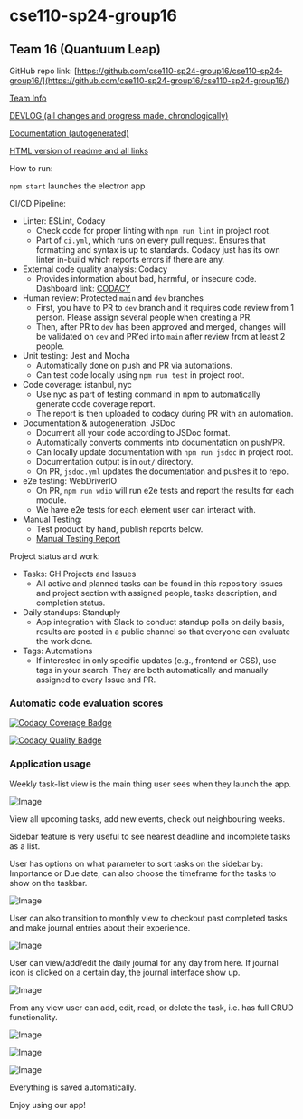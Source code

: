 # cse110-sp24-group16

## Team 16 (Quantuum Leap)

GitHub repo link: [https://github.com/cse110-sp24-group16/cse110-sp24-group16/](https://github.com/cse110-sp24-group16/cse110-sp24-group16/)

[Team Info](./admin/team.md)

[DEVLOG (all changes and progress made, chronologically)](https://github.com/cse110-sp24-group16/cse110-sp24-group16/wiki)

[Documentation (autogenerated)](https://cse110-sp24-group16.github.io/cse110-sp24-group16/out/index.html)

[HTML version of readme and all links](https://cse110-sp24-group16.github.io/cse110-sp24-group16/)

How to run:

`npm start` launches the electron app

CI/CD Pipeline:

- Linter: ESLint, Codacy
  - Check code for proper linting with `npm run lint` in project root.
  - Part of `ci.yml`, which runs on every pull request. Ensures that formatting and syntax is up to standards. Codacy just has its own linter in-build which reports errors if there are any.
- External code quality analysis: Codacy
  - Provides information about bad, harmful, or insecure code. Dashboard link: [CODACY](https://app.codacy.com/gh/cse110-sp24-group16/cse110-sp24-group16/dashboard)
- Human review: Protected `main` and `dev` branches
  - First, you have to PR to `dev` branch and it requires code review from 1 person. Please assign several people when creating a PR.
  - Then, after PR to `dev` has been approved and merged, changes will be validated on `dev` and PR'ed into `main` after review from at least 2 people.
- Unit testing: Jest and Mocha
  - Automatically done on push and PR via automations.
  - Can test code locally using `npm run test` in project root.
- Code coverage: istanbul, nyc
  - Use nyc as part of testing command in npm to automatically generate code coverage report.
  - The report is then uploaded to codacy during PR with an automation.
- Documentation & autogeneration: JSDoc
  - Document all your code according to JSDoc format.
  - Automatically converts comments into documentation on push/PR.
  - Can locally update documentation with `npm run jsdoc` in project root.
  - Documentation output is in `out/` directory.
  - On PR, `jsdoc.yml` updates the documentation and pushes it to repo.
- e2e testing: WebDriverIO
  - On PR, `npm run wdio` will run e2e tests and report the results for each module.
  - We have e2e tests for each element user can interact with.
- Manual Testing:
  - Test product by hand, publish reports below.
  - [Manual Testing Report](./source/__tests__/060824-Manual-Testing-Report.md)

Project status and work:

- Tasks: GH Projects and Issues
  - All active and planned tasks can be found in this repository issues and project section with assigned people, tasks description, and completion status.
- Daily standups: Standuply
  - App integration with Slack to conduct standup polls on daily basis, results are posted in a public channel so that everyone can evaluate the work done.
- Tags: Automations
  - If interested in only specific updates (e.g., frontend or CSS), use tags in your search. They are both automatically and manually assigned to every Issue and PR.

### Automatic code evaluation scores

[![Codacy Coverage Badge](https://app.codacy.com/project/badge/Coverage/a35b12c515d74f70811350a600bf47b3)](https://app.codacy.com/gh/cse110-sp24-group16/cse110-sp24-group16/dashboard?utm_source=gh&utm_medium=referral&utm_content=&utm_campaign=Badge_coverage)

[![Codacy Quality Badge](https://app.codacy.com/project/badge/Grade/a35b12c515d74f70811350a600bf47b3)](https://app.codacy.com/gh/cse110-sp24-group16/cse110-sp24-group16/dashboard?utm_source=gh&utm_medium=referral&utm_content=&utm_campaign=Badge_grade)

### Application usage

Weekly task-list view is the main thing user sees when they launch the app.

![Image](./specs/screenshots/screen-weekly.png)

View all upcoming tasks, add new events, check out neighbouring weeks.

Sidebar feature is very useful to see nearest deadline and incomplete tasks as a list.

User has options on what parameter to sort tasks on the sidebar by: Importance or Due date, can also choose the timeframe for the tasks to show on the taskbar.

![Image](./specs/screenshots/taskbar-sorting-opts.png)

User can also transition to monthly view to checkout past completed tasks and make journal entries about their experience.

![Image](./specs/screenshots/screen-monthly.png)

User can view/add/edit the daily journal for any day from here. If journal icon is clicked on a certain day, the journal interface show up.

![Image](./specs/screenshots/journaling-popup.png)

From any view user can add, edit, read, or delete the task, i.e. has full CRUD functionality.

![Image](./specs/screenshots/create-task.png)

![Image](./specs/screenshots/edit-task.png)

![Image](./specs/screenshots/delete-task.png)

Everything is saved automatically.

Enjoy using our app!
